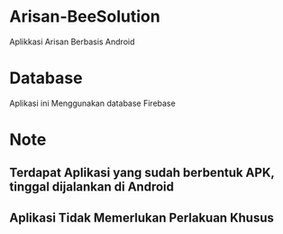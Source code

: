 # Arisan-BeeSolution
Aplikkasi Arisan Berbasis Android

# Database
Aplikasi ini Menggunakan database Firebase

# Note
## Terdapat Aplikasi yang sudah berbentuk APK, tinggal dijalankan di Android
## Aplikasi Tidak Memerlukan Perlakuan Khusus
